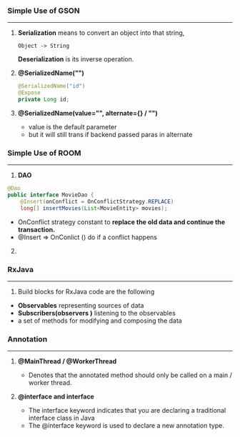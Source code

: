 ### Simple Use of GSON

---

1. **Serialization** means to convert an object into that string, 

   ```
   Object -> String
   ```
   
   **Deserialization** is its inverse operation.

2. **@SerializedName("")**

   ```java
   @SerializedName("id")
   @Expose
   private Long id;
   ```

3. **@SerializedName(value="", alternate={} / "")**

   + value is the default parameter
   + but it will still trans if backend passed paras in alternate







### Simple Use of ROOM
---

1. **DAO**

```java
@Dao
public interface MovieDao {
    @Insert(onConflict = OnConflictStrategy.REPLACE)
    long[] insertMovies(List<MovieEntity> movies);  
```

+ OnConflict strategy constant to **replace the old data and continue the transaction.**
+ @Insert => OnConlict () do if a conflict happens



2. 

 



### RxJava
---

1. Build blocks for RxJava code are the following

+ **Observables** representing sources of data
+ **Subscribers(observers )** listening to the observables
+ a set of methods for modifying and composing the data













### Annotation
---

1. **@MainThread / @WorkerThread**
   + Denotes that the annotated method should only be called on a main / worker thread.

2. **@interface and interface**
   + The interface keyword indicates that you are declaring a traditional interface class in Java
   + The @interface keyword is used to declare a new annotation type.